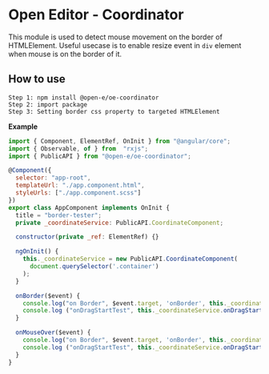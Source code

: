 # Open Editor - Coordinator

This module is used to detect mouse movement on the border of HTMLElement. Useful usecase is to enable resize event in `div` element when mouse is on the border of it. 

## How to use

```
Step 1: npm install @open-e/oe-coordinator
Step 2: import package
Step 3: Setting border css property to targeted HTMLElement
```

__Example__
```javascript
import { Component, ElementRef, OnInit } from "@angular/core";
import { Observable, of } from  "rxjs";
import { PublicAPI } from "@open-e/oe-coordinator";

@Component({
  selector: "app-root",
  templateUrl: "./app.component.html",
  styleUrls: ["./app.component.scss"]
})
export class AppComponent implements OnInit {
  title = "border-tester";
  private _coordinateService: PublicAPI.CoordinateComponent;

  constructor(private _ref: ElementRef) {}

  ngOnInit() {
    this._coordinateService = new PublicAPI.CoordinateComponent(
      document.querySelector('.container')
    );
  }

  onBorder($event) {
    console.log("on Border", $event.target, 'onBorder', this._coordinateService.onBorder());
    console.log ("onDragStartTest", this._coordinateService.onDragStart());
  }

  onMouseOver($event) {
    console.log("on Border", $event.target, 'onBorder', this._coordinateService.onBorder());
    console.log ("onDragStartTest", this._coordinateService.onDragStart());
  }
}
```